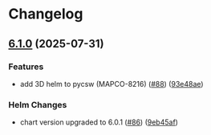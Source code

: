 # Changelog

## [6.1.0](https://github.com/MapColonies/pycsw/compare/v6.0.1...v6.1.0) (2025-07-31)


### Features

* add 3D helm to pycsw (MAPCO-8216) ([#88](https://github.com/MapColonies/pycsw/issues/88)) ([93e48ae](https://github.com/MapColonies/pycsw/commit/93e48ae80af493043915ef2fdd9e16e710e514b9))


### Helm Changes

* chart version upgraded to 6.0.1 ([#86](https://github.com/MapColonies/pycsw/issues/86)) ([9eb45af](https://github.com/MapColonies/pycsw/commit/9eb45af31104464ed945bf7e6e14b74386f37c2f))
